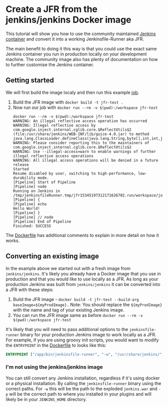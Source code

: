 # Create a JFR from the jenkins/jenkins Docker image

This tutorial will show you how to use the community maintained [Jenkins container](https://github.com/jenkinsci/docker) and convert it into a working Jenkinsfile-Runner aka JFR.

The main benefit to doing it this way is that you could use the exact same Jenkins container you run in production locally on your development machine. The community image also has plenty of documentation on how to further customise the Jenkins container.

## Getting started

We will first build the image localy and then run this example [job](./Jenkinsfile).

1. Build the JFR image with `docker build -t jfr-test .`
2. Now run our job with `docker run --rm -v $(pwd):/workspace jfr-test`
   ```console
   docker run --rm -v $(pwd):/workspace jfr-test
   WARNING: An illegal reflective access operation has occurred
   WARNING: Illegal reflective access by com.google.inject.internal.cglib.core.$ReflectUtils$2 (file:/usr/share/jenkins/WEB-INF/lib/guice-4.0.jar) to method java.lang.ClassLoader.defineClass(java.lang.String,byte[],int,int,java.security.ProtectionDomain)
   WARNING: Please consider reporting this to the maintainers of com.google.inject.internal.cglib.core.$ReflectUtils$2
   WARNING: Use --illegal-access=warn to enable warnings of further illegal reflective access operations
   WARNING: All illegal access operations will be denied in a future release
   Started
   Resume disabled by user, switching to high-performance, low-durability mode.
   [Pipeline] Start of Pipeline
   [Pipeline] node
   Running on Jenkins in /tmp/jenkinsfileRunner.tmp/jfr15345197312171626702.run/workspace/job
   [Pipeline] {
   [Pipeline] echo
   Hello World!
   [Pipeline] }
   [Pipeline] // node
   [Pipeline] End of Pipeline
   Finished: SUCCESS
   ```

The [Dockerfile](./Dockerfile) has additional comments to explain in more detail on how it works.

## Converting an existing image

In the example above we started out with a fresh image from `jenkins/jenkins`. It's likely you already have a Docker image that you use in production and that you would like to use locally as a JFR. As long as your production Jenkins was built from `jenkins/jenkins` it can be converted into a JFR with these steps:

1. Build the JFR image - `docker build -t jfr-test --build-arg baseImage=${myProdImage}.` Note: You should replace the `${myProdImage}` with the name and tag of your existing Jenkins image.
2. You can run the JFR image same as before `docker run --rm -v $(pwd):/workspace jfr-test`

It's likely that you will need to pass additional options to the `jenkinsfile-runner` binary for your production Jenkins image to work locally as a JFR. For example, if you are using groovy init scripts, you would want to modify the `ENTRYPOINT` in the [Dockerfile](./Dockerfile) to looks like this:
```Dockerfile
ENTRYPOINT ["/app/bin/jenkinsfile-runner", "-w", "/usr/share/jenkins/", "-p", "/usr/share/jenkins/ref/plugins", "--withInitHooks", "/usr/share/jenkins/ref/init.groovy.d/", "-f"]
```

### I'm not using the jenkins/jenkins image

You can still convert any Jenkins installation, regardless if it's using docker or a physical installation. By calling the `jenkinsfile-runner` binary using the correct paths. For `-w` this will be the path to the exploded `jenkins.war` and `-p` will be the correct path to where you installed in your plugins and will likely be in your `JENKINS_HOME` directory.
